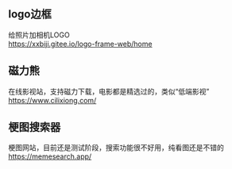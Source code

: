 
## logo边框
  给照片加相机LOGO  
  https://xxbiji.gitee.io/logo-frame-web/home

## 磁力熊
在线影视站，支持磁力下载，电影都是精选过的，类似“低端影视”
https://www.cilixiong.com/

## 梗图搜索器
梗图网站，目前还是测试阶段，搜索功能很不好用，纯看图还是不错的
https://memesearch.app/